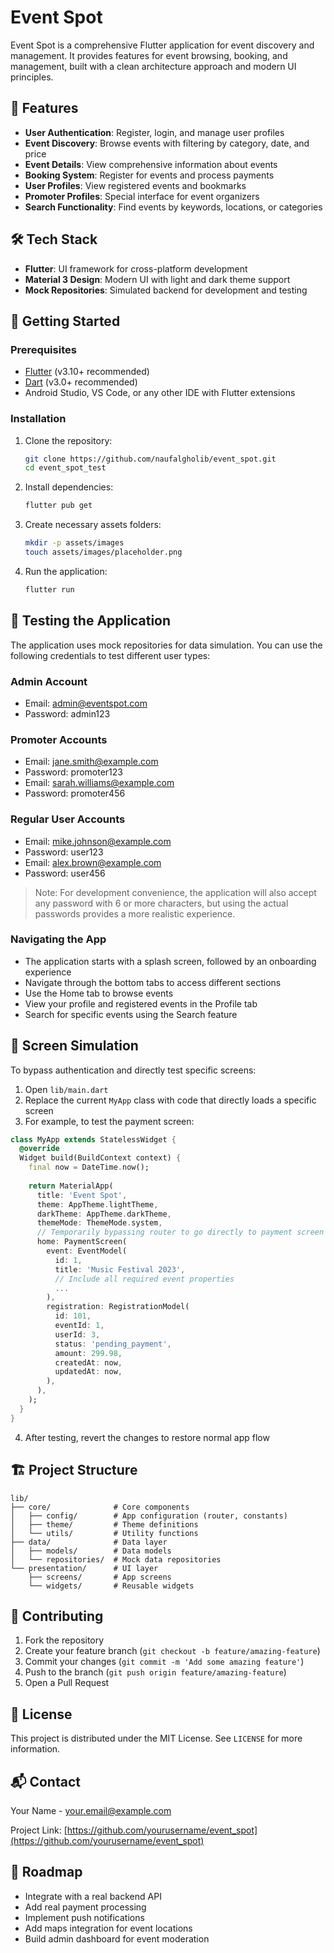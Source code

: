 # Event Spot

Event Spot is a comprehensive Flutter application for event discovery and management. It provides features for event browsing, booking, and management, built with a clean architecture approach and modern UI principles.

## 📱 Features

- **User Authentication**: Register, login, and manage user profiles
- **Event Discovery**: Browse events with filtering by category, date, and price
- **Event Details**: View comprehensive information about events
- **Booking System**: Register for events and process payments
- **User Profiles**: View registered events and bookmarks 
- **Promoter Profiles**: Special interface for event organizers
- **Search Functionality**: Find events by keywords, locations, or categories

## 🛠️ Tech Stack

- **Flutter**: UI framework for cross-platform development
- **Material 3 Design**: Modern UI with light and dark theme support
- **Mock Repositories**: Simulated backend for development and testing

## 🚀 Getting Started

### Prerequisites

- [Flutter](https://flutter.dev/docs/get-started/install) (v3.10+ recommended)
- [Dart](https://dart.dev/get-dart) (v3.0+ recommended)
- Android Studio, VS Code, or any other IDE with Flutter extensions

### Installation

1. Clone the repository:
   ```bash
   git clone https://github.com/naufalgholib/event_spot.git
   cd event_spot_test
   ```

2. Install dependencies:
   ```bash
   flutter pub get
   ```

3. Create necessary assets folders:
   ```bash
   mkdir -p assets/images
   touch assets/images/placeholder.png
   ```

4. Run the application:
   ```bash
   flutter run
   ```

## 🧪 Testing the Application

The application uses mock repositories for data simulation. You can use the following credentials to test different user types:

### Admin Account
- Email: admin@eventspot.com
- Password: admin123

### Promoter Accounts
- Email: jane.smith@example.com
- Password: promoter123
- Email: sarah.williams@example.com
- Password: promoter456

### Regular User Accounts
- Email: mike.johnson@example.com
- Password: user123
- Email: alex.brown@example.com
- Password: user456

> Note: For development convenience, the application will also accept any password with 6 or more characters, but using the actual passwords provides a more realistic experience.

### Navigating the App

- The application starts with a splash screen, followed by an onboarding experience
- Navigate through the bottom tabs to access different sections
- Use the Home tab to browse events
- View your profile and registered events in the Profile tab
- Search for specific events using the Search feature

## 📱 Screen Simulation

To bypass authentication and directly test specific screens:

1. Open `lib/main.dart`
2. Replace the current `MyApp` class with code that directly loads a specific screen
3. For example, to test the payment screen:

```dart
class MyApp extends StatelessWidget {
  @override
  Widget build(BuildContext context) {
    final now = DateTime.now();
    
    return MaterialApp(
      title: 'Event Spot',
      theme: AppTheme.lightTheme,
      darkTheme: AppTheme.darkTheme,
      themeMode: ThemeMode.system,
      // Temporarily bypassing router to go directly to payment screen
      home: PaymentScreen(
        event: EventModel(
          id: 1,
          title: 'Music Festival 2023',
          // Include all required event properties
          ...
        ),
        registration: RegistrationModel(
          id: 101,
          eventId: 1,
          userId: 3,
          status: 'pending_payment',
          amount: 299.98,
          createdAt: now,
          updatedAt: now,
        ),
      ),
    );
  }
}
```

4. After testing, revert the changes to restore normal app flow

## 🏗️ Project Structure

```
lib/
├── core/              # Core components
│   ├── config/        # App configuration (router, constants)
│   ├── theme/         # Theme definitions
│   └── utils/         # Utility functions
├── data/              # Data layer
│   ├── models/        # Data models
│   └── repositories/  # Mock data repositories
└── presentation/      # UI layer
    ├── screens/       # App screens
    └── widgets/       # Reusable widgets
```

## 🤝 Contributing

1. Fork the repository
2. Create your feature branch (`git checkout -b feature/amazing-feature`)
3. Commit your changes (`git commit -m 'Add some amazing feature'`)
4. Push to the branch (`git push origin feature/amazing-feature`)
5. Open a Pull Request

## 📄 License

This project is distributed under the MIT License. See `LICENSE` for more information.

## 📬 Contact

Your Name - your.email@example.com

Project Link: [https://github.com/yourusername/event_spot](https://github.com/yourusername/event_spot)

## 🔮 Roadmap

- Integrate with a real backend API
- Add real payment processing
- Implement push notifications
- Add maps integration for event locations
- Build admin dashboard for event moderation
